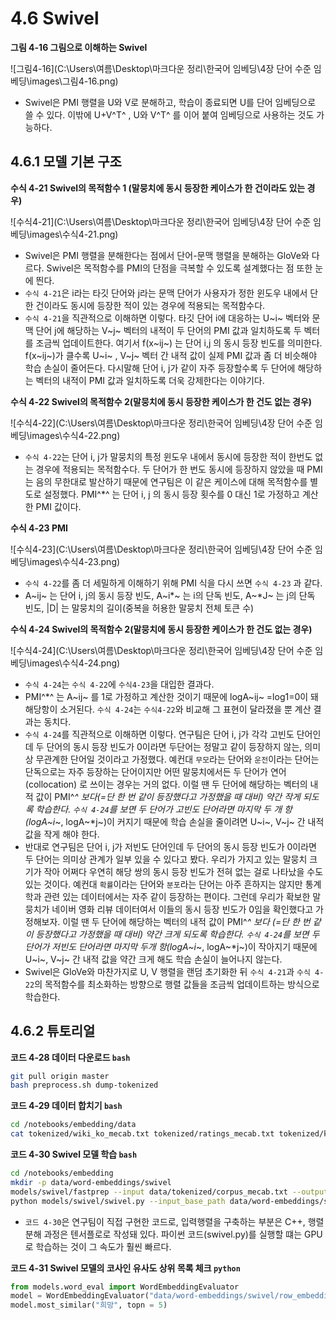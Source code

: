 # 4.6 Swivel



**그림 4-16 그림으로 이해하는 Swivel**

![그림4-16](C:\Users\여름\Desktop\마크다운 정리\한국어 임베딩\4장 단어 수준 임베딩\images\그림4-16.png)

* Swivel은 PMI 행렬을 U와 V로 분해하고, 학습이 종료되면 U를 단어 임베딩으로 쓸 수 있다. 이밖에 U+V^T^ , U와 V^T^ 를 이어 붙여 임베딩으로 사용하는 것도 가능하다.



## 4.6.1 모델 기본 구조



**수식 4-21 Swivel의 목적함수 1 (말뭉치에 동시 등장한 케이스가 한 건이라도 있는 경우)**

![수식4-21](C:\Users\여름\Desktop\마크다운 정리\한국어 임베딩\4장 단어 수준 임베딩\images\수식4-21.png)

* Swivel은 PMI 행렬을 분해한다는 점에서 단어-문맥 행렬을 분해하는 GloVe와 다르다. Swivel은 목적함수를 PMI의 단점을 극복할 수 있도록 설계했다는 점 또한 눈에 띈다. 
* `수식 4-21`은 i라는 타깃 단어와 j라는 문맥 단어가 사용자가 정한 윈도우 내에서 단 한 건이라도 동시에 등장한 적이 있는 경우에 적용되는 목적함수다.
* `수식 4-21`을 직관적으로 이해하면 이렇다. 타깃 단어 i에 대응하는 U~i~ 벡터와 문맥 단어 j에 해당하는 V~j~ 벡터의 내적이 두 단어의 PMI 값과 일치하도록 두 벡터를 조금씩 업데이트한다. 여기서 f(x~ij~) 는 단어 i,j 의 동시 등장 빈도를 의미한다. f(x~ij~)가 클수록 U~i~ , V~j~ 벡터 간 내적 값이 실제 PMI 값과 좀 더 비슷해야 학습 손실이 줄어든다. 다시말해 단어 i, j가 같이 자주 등장할수록 두 단어에 해당하는 벡터의 내적이 PMI 값과 일치하도록 더욱 강제한다는 이야기다.



**수식 4-22 Swivel의 목적함수 2(말뭉치에 동시 등장한 케이스가 한 건도 없는 경우)**

![수식4-22](C:\Users\여름\Desktop\마크다운 정리\한국어 임베딩\4장 단어 수준 임베딩\images\수식4-22.png)

* `수식 4-22`는 단어 i, j가 말뭉치의 특정 윈도우 내에서 동시에 등장한 적이 한번도 없는 경우에 적용되는 목적함수다. 두 단어가 한 번도 동시에 등장하지 않았을 때 PMI는 음의 무한대로 발산하기 때문에 연구팀은 이 같은 케이스에 대해 목적함수를 별도로 설정했다. PMI^*^ 는 단어 i, j 의 동시 등장 횟수를 0 대신 1로 가정하고 계산한 PMI 값이다.



**수식 4-23 PMI**

![수식4-23](C:\Users\여름\Desktop\마크다운 정리\한국어 임베딩\4장 단어 수준 임베딩\images\수식4-23.png)

* `수식 4-22`를 좀 더 세밀하게 이해하기 위해 PMI 식을 다시 쓰면 `수식 4-23` 과 같다.
* A~ij~ 는 단어 i, j의 동시 등장 빈도, A~i*~ 는 i의 단독 빈도, A~*J~ 는 j의 단독 빈도, |D| 는 말뭉치의 길이(중복을 허용한 말뭉치 전체 토큰 수)



**수식 4-24 Swivel의 목적함수 2(말뭉치에 동시 등장한 케이스가 한 건도 없는 경우)**



![수식4-24](C:\Users\여름\Desktop\마크다운 정리\한국어 임베딩\4장 단어 수준 임베딩\images\수식4-24.png)

* `수식 4-24`는 `수식 4-22`에 `수식4-23`을 대입한 결과다.
* PMI^*^ 는 A~ij~ 를 1로 가정하고 계산한 것이기 때문에 logA~ij~ =log1=0이 돼 해당항이 소거된다. `수식 4-24`는 `수식4-22`와 비교해 그 표현이 달라졌을 뿐 계산 결과는 동치다.
* `수식 4-24`를 직관적으로 이해하면 이렇다. 연구팀은 단어 i, j가 각각 고빈도 단어인데 두 단어의 동시 등장 빈도가 0이라면 두단어는 정말고 같이 등장하지 않는, 의미상 무관계한 단어일 것이라고 가정했다. 예컨대 `무모`라는 단어와 `운전`이라는 단어는 단독으로는 자주 등장하는 단어이지만 어떤 말뭉치에서든 두 단어가 연어(collocation) 로 쓰이는 경우는 거의 없다. 이럴 땐 두 단어에 해당하는 벡터의 내적 값이 PMI^*^ 보다(=단 한 번 같이 등장했다고 가정했을 때 대비) 약간 작게 되도록 학습한다. `수식 4-24`를 보면 두 단어가 고빈도 단어라면 마지막 두 개 항(logA~i*~, logA~*j~)이 커지기 때문에 학습 손실을 줄이려면 U~i~, V~j~ 간 내적 값을 작게 해야 한다.
* 반대로 연구팀은 단어 i, j가 저빈도 단어인데 두 단어의 동시 등장 빈도가 0이라면 두 단어는 의미상 관계가 일부 있을 수 있다고 봤다. 우리가 가지고 있는 말뭉치 크기가 작아 어쩌다 우연히 해당 쌍의 동시 등장 빈도가 전혀 없는 걸로 나타났을 수도 있는 것이다. 예컨대  `확률`이라는 단어와 `분포`라는 단어는 아주 흔하지는 않지만 통계학과 관련 있는 데이터에서는 자주 같이 등장하는 편이다. 그런데 우리가 확보한 말뭉치가 네이버 영화 리뷰 데이터여서 이들의 동시 등장 빈도가 0임을 확인했다고 가정해보자. 이럴 땐 두 단어에 해당하는 벡터의 내적 값이 PMI^*^ 보다 (=단 한 번 같이 등장했다고 가정했을 때 대비) 약간 크게 되도록 학습한다. `수식 4-24`를 보면 두 단어가 저빈도 단어라면 마지막 두개 항(logA~i*~, logA~*j~)이 작아지기 때문에  U~i~, V~j~ 간 내적 값을 약간 크게 해도 학습 손실이 늘어나지 않는다.
* Swivel은 GloVe와 마찬가지로 U, V 행렬을 랜덤 초기화한 뒤 `수식 4-21`과 `수식 4-22`의 목적함수를 최소화하는 방향으로 행렬 값들을 조금씩 업데이트하는 방식으로 학습한다.



## 4.6.2 튜토리얼



**코드 4-28 데이터 다운로드 `bash`**

```bash
git pull origin master
bash preprocess.sh dump-tokenized
```



**코드 4-29 데이터 합치기 `bash`**

```bash
cd /notebooks/embedding/data
cat tokenized/wiki_ko_mecab.txt tokenized/ratings_mecab.txt tokenized/korquad_mecab.txt > tokenized/corpus_mecab.txt
```



**코드 4-30 Swivel 모델 학습 `bash`**

```bash
cd /notebooks/embedding
mkdir -p data/word-embeddings/swivel
models/swivel/fastprep --input data/tokenized/corpus_mecab.txt --output_dir data/word-embeddings/swivel/swivel.data
python models/swivel/swivel.py --input_base_path data/word-embeddings/swivel/swivel.data --output_base_path data/word-embeddings/swivel --dim 100
```

* `코드 4-30`은 연구팀이 직접 구현한 코드로, 입력행렬을 구축하는 부분은 C++, 행렬 분해 과정은 텐서플로로 작성돼 있다. 파이썬 코드(swivel.py)를 실행할 떄는 GPU 로 학습하는 것이 그 속도가 훨씬 빠르다.



**코드 4-31 Swivel 모델의 코사인 유사도 상위 목록 체크 `python`**

```python
from models.word_eval import WordEmbeddingEvaluator
model = WordEmbeddingEvaluator("data/word-embeddings/swivel/row_embedding", method = "swivel", dim = 100, tokenizer_name = "mecab")
model.most_similar("희망", topn = 5)
```

